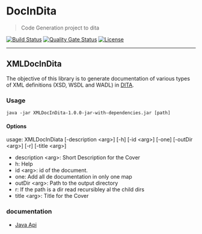 # DocInDita

> Code Generation project to dita

[![Build Status](https://travis-ci.org/ramsodev/DocInDita.svg?branch=master)](https://travis-ci.org/ramsodev/DocInDita)
[![Quality Gate Status](https://sonarcloud.io/api/project_badges/measure?project=net.ramso%3ADocInDita&metric=alert_status)](https://sonarcloud.io/dashboard?id=net.ramso%3ADocInDita)
[![License](https://img.shields.io/badge/license-Apache%202-blue.svg)](https://raw.githubusercontent.com/ramsodev/DocInDita/master/LICENSE)
***

## XMLDocInDita
The objective of this library is to generate documentation of various types of XML definitions (XSD, WSDL and WADL) in [DITA][a3775041].




### Usage
`java -jar XMLDocInDita-1.0.0-jar-with-dependencies.jar [path]`
#### Options
usage: XMLDocInDiata [-description \<arg\>] [-h] [-id \<arg\>] [-one] [-outDir        \<arg\>] [-r] [-title \<arg\>]
- description \<arg\>: Short Description for the Cover
- h:                   Help
- id \<arg\>:            id of the document.
- one:                 Add all de documentation in only one map
- outDir \<arg\>:        Path to the output directory
- r:                   If the path is a dir read recursibley al the child dirs
- title \<arg\>:         Title for the Cover



### documentation
- [Java Api][c036cfd1]

  [a3775041]: https://www.dita-ot.org/ "dita-ot"
  [c036cfd1]: apidocs/index.html "JavaDoc"
